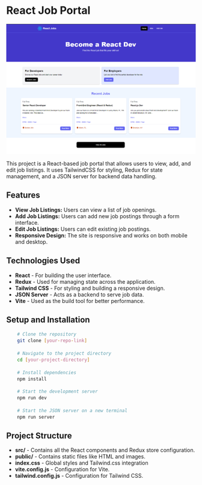 # React Job Portal

![Home Page Image](./HomePage.png)

This project is a React-based job portal that allows users to view, add, and edit job listings. It uses TailwindCSS for styling, Redux for state management, and a JSON server for backend data handling.

## Features

- **View Job Listings:** Users can view a list of job openings.
- **Add Job Listings:** Users can add new job postings through a form interface.
- **Edit Job Listings:** Users can edit existing job postings.
- **Responsive Design:** The site is responsive and works on both mobile and desktop.

## Technologies Used

- **React** - For building the user interface.
- **Redux** - Used for managing state across the application.
- **Tailwind CSS** - For styling and building a responsive design.
- **JSON Server** - Acts as a backend to serve job data.
- **Vite** - Used as the build tool for better performance.

## Setup and Installation

```bash
    # Clone the repository
    git clone [your-repo-link]

    # Navigate to the project directory
    cd [your-project-directory]

    # Install dependencies
    npm install

    # Start the development server
    npm run dev

    # Start the JSON server on a new terminal
    npm run server
```
## Project Structure
- **src/** - Contains all the React components and Redux store configuration.
- **public/** - Contains static files like HTML and images.
- **index.css** - Global styles and Tailwind.css integration
- **vite.config.js** - Configuration for Vite.
- **tailwind.config.js** - Configuration for Tailwind CSS.


